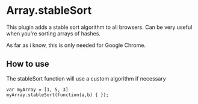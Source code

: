 Array.stableSort
================

This plugin adds a stable sort algorithm to all browsers. Can be very useful when you're sorting arrays of hashes.

As far as i know, this is only needed for Google Chrome.

How to use
----------

The stableSort function will use a custom algorithm if necessary

	var myArray = [1, 5, 3]
	myArray.stableSort(function(a,b) { });

